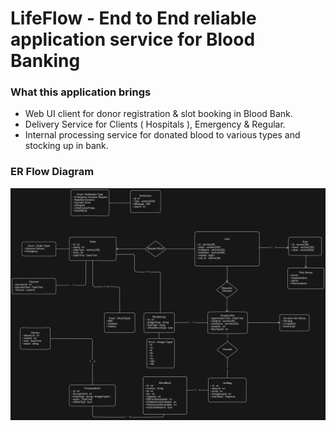 # LifeFlow - End to End reliable application service for Blood Banking

### What this application brings

-   Web UI client for donor registration & slot booking in Blood Bank.
-   Delivery Service for Clients ( Hospitals ), Emergency & Regular.
-   Internal processing service for donated blood to various types and stocking up in bank.

### ER Flow Diagram

![ER Flow Diagram](/Architecture/ER%20V1%20.png)
